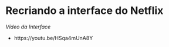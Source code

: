<h1 font-size="30px">Recriando a interface do Netflix</h1>


<p font-size="22px"><em>Vídeo da Interface</em></p>
  <ul>
    <li>
      <p>https://youtu.be/HSqa4mUnA8Y</p>
    </li>
 </ul>
 




 
 
